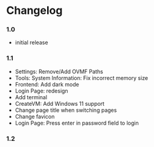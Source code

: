 # Changelog
### 1.0
- initial release

### 1.1
- Settings: Remove/Add OVMF Paths
- Tools: System Information: Fix incorrect memory size
- Frontend: Add dark mode
- Login Page: redesign
- Add terminal
- CreateVM: Add Windows 11 support
- Change page title when switching pages
- Change favicon
- Login Page: Press enter in password field to login

### 1.2